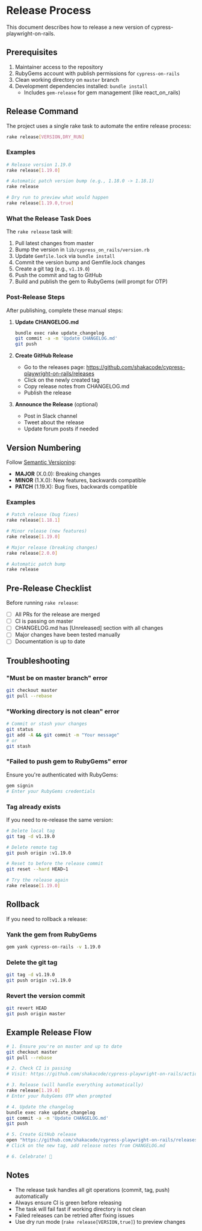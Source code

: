 # Release Process

This document describes how to release a new version of cypress-playwright-on-rails.

## Prerequisites

1. Maintainer access to the repository
2. RubyGems account with publish permissions for `cypress-on-rails`
3. Clean working directory on `master` branch
4. Development dependencies installed: `bundle install`
   - Includes `gem-release` for gem management (like react_on_rails)

## Release Command

The project uses a single rake task to automate the entire release process:

```bash
rake release[VERSION,DRY_RUN]
```

### Examples

```bash
# Release version 1.19.0
rake release[1.19.0]

# Automatic patch version bump (e.g., 1.18.0 -> 1.18.1)
rake release

# Dry run to preview what would happen
rake release[1.19.0,true]
```

### What the Release Task Does

The `rake release` task will:

1. Pull latest changes from master
2. Bump the version in `lib/cypress_on_rails/version.rb`
3. Update `Gemfile.lock` via `bundle install`
4. Commit the version bump and Gemfile.lock changes
5. Create a git tag (e.g., `v1.19.0`)
6. Push the commit and tag to GitHub
7. Build and publish the gem to RubyGems (will prompt for OTP)

### Post-Release Steps

After publishing, complete these manual steps:

1. **Update CHANGELOG.md**
   ```bash
   bundle exec rake update_changelog
   git commit -a -m 'Update CHANGELOG.md'
   git push
   ```

2. **Create GitHub Release**
   - Go to the releases page: https://github.com/shakacode/cypress-playwright-on-rails/releases
   - Click on the newly created tag
   - Copy release notes from CHANGELOG.md
   - Publish the release

3. **Announce the Release** (optional)
   - Post in Slack channel
   - Tweet about the release
   - Update forum posts if needed

## Version Numbering

Follow [Semantic Versioning](https://semver.org/):

- **MAJOR** (X.0.0): Breaking changes
- **MINOR** (1.X.0): New features, backwards compatible
- **PATCH** (1.19.X): Bug fixes, backwards compatible

### Examples

```bash
# Patch release (bug fixes)
rake release[1.18.1]

# Minor release (new features)
rake release[1.19.0]

# Major release (breaking changes)
rake release[2.0.0]

# Automatic patch bump
rake release
```

## Pre-Release Checklist

Before running `rake release`:

- [ ] All PRs for the release are merged
- [ ] CI is passing on master
- [ ] CHANGELOG.md has [Unreleased] section with all changes
- [ ] Major changes have been tested manually
- [ ] Documentation is up to date

## Troubleshooting

### "Must be on master branch" error

```bash
git checkout master
git pull --rebase
```

### "Working directory is not clean" error

```bash
# Commit or stash your changes
git status
git add -A && git commit -m "Your message"
# or
git stash
```


### "Failed to push gem to RubyGems" error

Ensure you're authenticated with RubyGems:
```bash
gem signin
# Enter your RubyGems credentials
```

### Tag already exists

If you need to re-release the same version:
```bash
# Delete local tag
git tag -d v1.19.0

# Delete remote tag
git push origin :v1.19.0

# Reset to before the release commit
git reset --hard HEAD~1

# Try the release again
rake release[1.19.0]
```

## Rollback

If you need to rollback a release:

### Yank the gem from RubyGems
```bash
gem yank cypress-on-rails -v 1.19.0
```

### Delete the git tag
```bash
git tag -d v1.19.0
git push origin :v1.19.0
```

### Revert the version commit
```bash
git revert HEAD
git push origin master
```

## Example Release Flow

```bash
# 1. Ensure you're on master and up to date
git checkout master
git pull --rebase

# 2. Check CI is passing
# Visit: https://github.com/shakacode/cypress-playwright-on-rails/actions

# 3. Release (will handle everything automatically)
rake release[1.19.0]
# Enter your RubyGems OTP when prompted

# 4. Update the changelog
bundle exec rake update_changelog
git commit -a -m 'Update CHANGELOG.md'
git push

# 5. Create GitHub release
open "https://github.com/shakacode/cypress-playwright-on-rails/releases"
# Click on the new tag, add release notes from CHANGELOG.md

# 6. Celebrate! 🎉
```

## Notes

- The release task handles all git operations (commit, tag, push) automatically
- Always ensure CI is green before releasing
- The task will fail fast if working directory is not clean
- Failed releases can be retried after fixing issues
- Use dry run mode (`rake release[VERSION,true]`) to preview changes